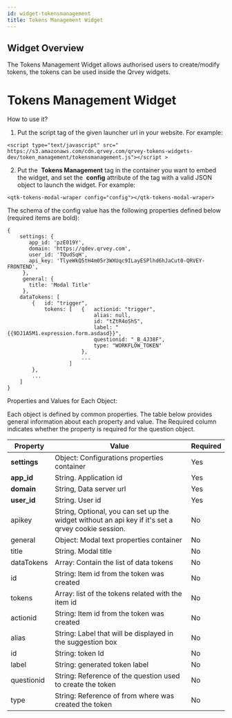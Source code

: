 ```yaml
---
id: widget-tokensmanagement
title: Tokens Management Widget
---
```


## Widget Overview

The Tokens Management Widget allows authorised users to create/modify tokens, the tokens can be used inside the Qrvey widgets.

# Tokens Management Widget

How to use it?

1. Put the script tag of the given launcher url in your website. For example:

```
<script​ ​type="​text/javascript​" src="​https://s3.amazonaws.com/cdn.qrvey.com/qrvey-tokens-widgets-dev/token_management/tokensmanagement.js​"></script >
```

2. Put the ​ **Tokens Management** ​tag​ ​in the container you want to embed the widget, and set the ​ **config** ​attribute of the tag with a valid JSON object to launch the widget. For example:

```
<qtk-tokens-modal-wraper config="config"></qtk-tokens-modal-wraper>
```

The schema of the config value has the following properties defined below (required items are bold):

```
{ 
    settings: {
       app_id: ​'pzE019Y'​,
       domain: 'https://qdev.qrvey.com',
       user_id: ​'TQudSqH'​,
       api_key: 'TlyeWkQ5tH4m05r3WXUqc9ILayESPlhd6hJaCut0-QRVEY-FRONTEND',
     },
     general: {
       title: 'Modal Title'
     },
    dataTokens: [
        {   id: "trigger",
            tokens: [   {   actionid: "trigger",
                            alias: null, 
                            id: "tZtR4oShS",
                            label: "{{9DJ1A5M1.expression.form.asdasd}}",
                            questionid: "_B_4J38F",
                            type: "WORKFLOW_TOKEN"
                        },
                        ...
                    ]
        },
        ...
    ]
}
```

Properties and Values for Each Object:

Each object is defined by common properties. The table below provides general information about each property and value. The Required column indicates whether the property is required for the question object.

| **Property** | **Value** | **Required** |
| --- | --- | --- |
| **settings** | Object: Configurations properties container | Yes |
| **app\_id** | String. Application id | Yes |
| **domain** | String, Data server url | Yes |
| **user\_id** | String. User id | Yes |
| apikey | String, Optional, you can set up the widget without an api key if it&#39;s set a qrvey cookie session. | No |
| general | Object: Modal text properties container | No |
| title | String. Modal title | No |
| dataTokens | Array: Contain the list of data tokens | No |
| id | String: Item id from the token was created | No |
| tokens | Array: list of the tokens related with the item id | No |
| actionid | String: Item id from the token was created | No |
| alias | String: Label that will be displayed in the suggestion box | No |
| id | String: token Id | No |
| label | String: generated token label | No |
| questionid | String: Reference of the question used to create the token | No |
| type | String: Reference of from where was created the token | No |